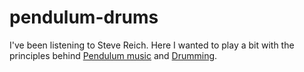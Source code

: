 # pendulum-drums

I've been listening to Steve Reich. Here I wanted to play a bit with the principles behind [Pendulum music](https://www.youtube.com/watch?v=fU6qDeJPT-w) and [Drumming](https://www.youtube.com/watch?v=uDhwFTw4VnI).

